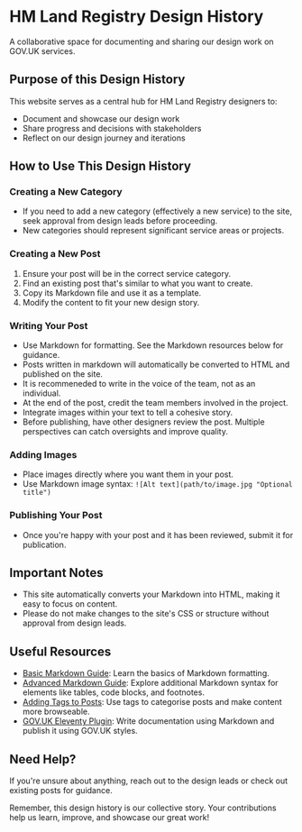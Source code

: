 # HM Land Registry Design History
A collaborative space for documenting and sharing our design work on GOV.UK services.

## Purpose of this Design History
This website serves as a central hub for HM Land Registry designers to:
* Document and showcase our design work
* Share progress and decisions with stakeholders
* Reflect on our design journey and iterations

## How to Use This Design History

### Creating a New Category
* If you need to add a new category (effectively a new service) to the site, seek approval from design leads before proceeding.
* New categories should represent significant service areas or projects.

### Creating a New Post
1. Ensure your post will be in the correct service category.
2. Find an existing post that's similar to what you want to create.
3. Copy its Markdown file and use it as a template.
4. Modify the content to fit your new design story.

### Writing Your Post
* Use Markdown for formatting. See the Markdown resources below for guidance.
* Posts written in markdown will automatically be converted to HTML and published on the site.
* It is recommeneded to write in the voice of the team, not as an individual.
* At the end of the post, credit the team members involved in the project.
* Integrate images within your text to tell a cohesive story.
* Before publishing, have other designers review the post. Multiple perspectives can catch oversights and improve quality.

### Adding Images
* Place images directly where you want them in your post.
* Use Markdown image syntax: `![Alt text](path/to/image.jpg "Optional title")`

### Publishing Your Post
* Once you're happy with your post and it has been reviewed, submit it for publication.

## Important Notes
* This site automatically converts your Markdown into HTML, making it easy to focus on content.
* Please do not make changes to the site's CSS or structure without approval from design leads.

## Useful Resources
* [Basic Markdown Guide](https://x-govuk.github.io/govuk-eleventy-plugin/markdown/): Learn the basics of Markdown formatting.
* [Advanced Markdown Guide](https://x-govuk.github.io/govuk-eleventy-plugin/markdown-advanced/): Explore additional Markdown syntax for elements like tables, code blocks, and footnotes.
* [Adding Tags to Posts](https://x-govuk.github.io/govuk-eleventy-plugin/tagging/): Use tags to categorise posts and make content more browseable.
* [GOV.UK Eleventy Plugin](https://x-govuk.github.io/govuk-eleventy-plugin/): Write documentation using Markdown and publish it using GOV.UK styles.

## Need Help?
If you're unsure about anything, reach out to the design leads or check out existing posts for guidance.

Remember, this design history is our collective story. Your contributions help us learn, improve, and showcase our great work!